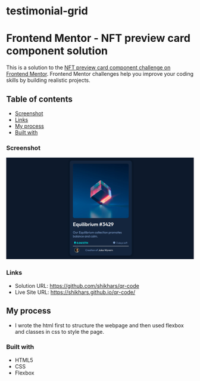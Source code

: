 # testimonial-grid
 # Frontend Mentor - NFT preview card component solution

This is a solution to the [NFT preview card component challenge on Frontend Mentor](https://www.frontendmentor.io/challenges/nft-preview-card-component-SbdUL_w0U). Frontend Mentor challenges help you improve your coding skills by building realistic projects. 

## Table of contents

- [Screenshot](#screenshot)
- [Links](#links)
- [My process](#my-process)
- [Built with](#built-with)

### Screenshot

![](https://github.com/shikhars/nft-preview-card/blob/nondefault/images/Screenshot.png)


### Links

- Solution URL: https://github.com/shikhars/qr-code
- Live Site URL: https://shikhars.github.io/qr-code/

## My process

- I wrote the html first to structure the webpage and then used flexbox and classes in css to style the page.

### Built with

- HTML5
- CSS
- Flexbox
